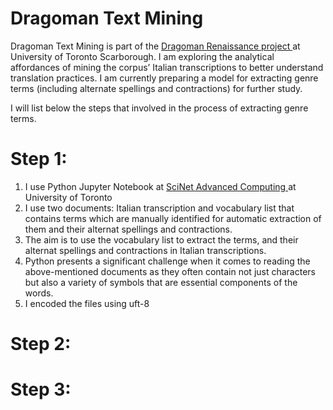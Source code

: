 # Dragoman Text Mining

Dragoman Text Mining is part of the <a href= "https://dragomans.digital.utsc.utoronto.ca/node/804"> Dragoman Renaissance project </a> at University of Toronto Scarborough. I am exploring the analytical affordances of mining the corpus’ Italian transcriptions to better understand translation practices. I am currently preparing a model for extracting genre terms (including alternate spellings and contractions) for further study. 

I will list below the steps that involved in the process of extracting genre terms.

# Step 1:
  1. I use Python Jupyter Notebook at <a href= "https://www.scinethpc.ca/"> SciNet Advanced Computing </a> at University of Toronto
  2. I use two documents: Italian transcription and vocabulary list that contains terms which are manually identified for automatic extraction of 
  them and their alternat spellings and contractions. 
  3. The aim is to use the vocabulary list to extract the terms, and their alternat spellings and contractions in Italian transcriptions. 
  4. Python presents a significant challenge when it comes to reading the above-mentioned documents as they often contain not just characters but also a variety of symbols that are essential components of the words. 
  5. I encoded the files using uft-8

# Step 2:

# Step 3:
